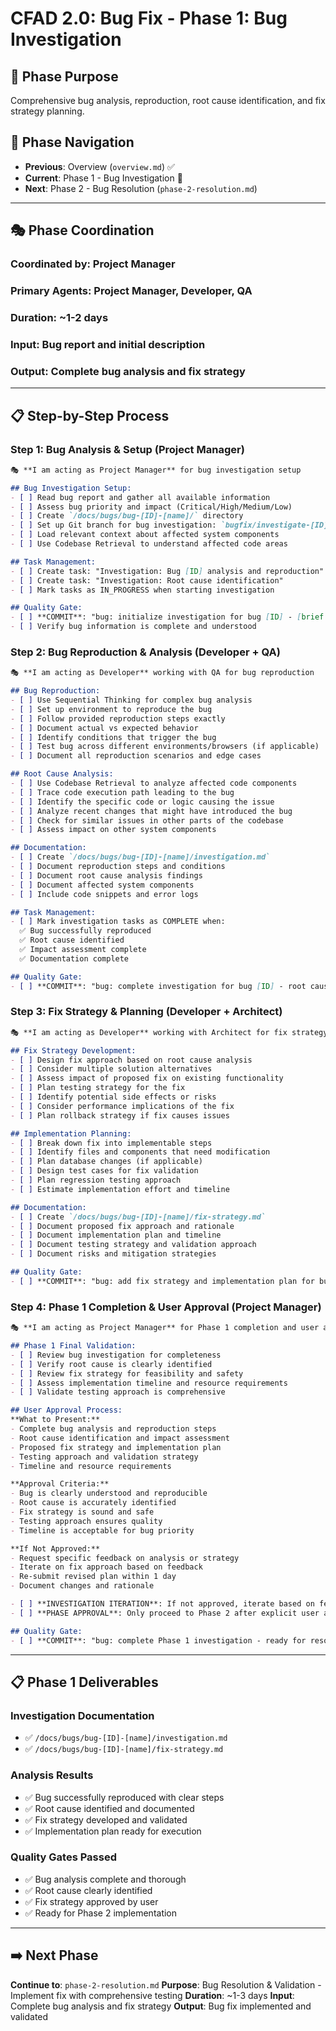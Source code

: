 # CFAD 2.0: Bug Fix - Phase 1: Bug Investigation

## 🎯 Phase Purpose
Comprehensive bug analysis, reproduction, root cause identification, and fix strategy planning.

## 📍 Phase Navigation
- **Previous**: Overview (`overview.md`) ✅
- **Current**: Phase 1 - Bug Investigation 🔄
- **Next**: Phase 2 - Bug Resolution (`phase-2-resolution.md`)

---

## 🎭 Phase Coordination

### **Coordinated by**: Project Manager
### **Primary Agents**: Project Manager, Developer, QA
### **Duration**: ~1-2 days
### **Input**: Bug report and initial description
### **Output**: Complete bug analysis and fix strategy

---

## 📋 Step-by-Step Process

### **Step 1: Bug Analysis & Setup (Project Manager)**

```markdown
🎭 **I am acting as Project Manager** for bug investigation setup

## Bug Investigation Setup:
- [ ] Read bug report and gather all available information
- [ ] Assess bug priority and impact (Critical/High/Medium/Low)
- [ ] Create `/docs/bugs/bug-[ID]-[name]/` directory
- [ ] Set up Git branch for bug investigation: `bugfix/investigate-[ID]-[name]`
- [ ] Load relevant context about affected system components
- [ ] Use Codebase Retrieval to understand affected code areas

## Task Management:
- [ ] Create task: "Investigation: Bug [ID] analysis and reproduction"
- [ ] Create task: "Investigation: Root cause identification"
- [ ] Mark tasks as IN_PROGRESS when starting investigation

## Quality Gate:
- [ ] **COMMIT**: "bug: initialize investigation for bug [ID] - [brief description]"
- [ ] Verify bug information is complete and understood
```

### **Step 2: Bug Reproduction & Analysis (Developer + QA)**

```markdown
🎭 **I am acting as Developer** working with QA for bug reproduction

## Bug Reproduction:
- [ ] Use Sequential Thinking for complex bug analysis
- [ ] Set up environment to reproduce the bug
- [ ] Follow provided reproduction steps exactly
- [ ] Document actual vs expected behavior
- [ ] Identify conditions that trigger the bug
- [ ] Test bug across different environments/browsers (if applicable)
- [ ] Document all reproduction scenarios and edge cases

## Root Cause Analysis:
- [ ] Use Codebase Retrieval to analyze affected code components
- [ ] Trace code execution path leading to the bug
- [ ] Identify the specific code or logic causing the issue
- [ ] Analyze recent changes that might have introduced the bug
- [ ] Check for similar issues in other parts of the codebase
- [ ] Assess impact on other system components

## Documentation:
- [ ] Create `/docs/bugs/bug-[ID]-[name]/investigation.md`
- [ ] Document reproduction steps and conditions
- [ ] Document root cause analysis findings
- [ ] Document affected system components
- [ ] Include code snippets and error logs

## Task Management:
- [ ] Mark investigation tasks as COMPLETE when:
  ✅ Bug successfully reproduced
  ✅ Root cause identified
  ✅ Impact assessment complete
  ✅ Documentation complete

## Quality Gate:
- [ ] **COMMIT**: "bug: complete investigation for bug [ID] - root cause identified"
```

### **Step 3: Fix Strategy & Planning (Developer + Architect)**

```markdown
🎭 **I am acting as Developer** working with Architect for fix strategy

## Fix Strategy Development:
- [ ] Design fix approach based on root cause analysis
- [ ] Consider multiple solution alternatives
- [ ] Assess impact of proposed fix on existing functionality
- [ ] Plan testing strategy for the fix
- [ ] Identify potential side effects or risks
- [ ] Consider performance implications of the fix
- [ ] Plan rollback strategy if fix causes issues

## Implementation Planning:
- [ ] Break down fix into implementable steps
- [ ] Identify files and components that need modification
- [ ] Plan database changes (if applicable)
- [ ] Design test cases for fix validation
- [ ] Plan regression testing approach
- [ ] Estimate implementation effort and timeline

## Documentation:
- [ ] Create `/docs/bugs/bug-[ID]-[name]/fix-strategy.md`
- [ ] Document proposed fix approach and rationale
- [ ] Document implementation plan and timeline
- [ ] Document testing strategy and validation approach
- [ ] Document risks and mitigation strategies

## Quality Gate:
- [ ] **COMMIT**: "bug: add fix strategy and implementation plan for bug [ID]"
```

### **Step 4: Phase 1 Completion & User Approval (Project Manager)**

```markdown
🎭 **I am acting as Project Manager** for Phase 1 completion and user approval

## Phase 1 Final Validation:
- [ ] Review bug investigation for completeness
- [ ] Verify root cause is clearly identified
- [ ] Review fix strategy for feasibility and safety
- [ ] Assess implementation timeline and resource requirements
- [ ] Validate testing approach is comprehensive

## User Approval Process:
**What to Present:**
- Complete bug analysis and reproduction steps
- Root cause identification and impact assessment
- Proposed fix strategy and implementation plan
- Testing approach and validation strategy
- Timeline and resource requirements

**Approval Criteria:**
- Bug is clearly understood and reproducible
- Root cause is accurately identified
- Fix strategy is sound and safe
- Testing approach ensures quality
- Timeline is acceptable for bug priority

**If Not Approved:**
- Request specific feedback on analysis or strategy
- Iterate on fix approach based on feedback
- Re-submit revised plan within 1 day
- Document changes and rationale

- [ ] **INVESTIGATION ITERATION**: If not approved, iterate based on feedback
- [ ] **PHASE APPROVAL**: Only proceed to Phase 2 after explicit user approval

## Quality Gate:
- [ ] **COMMIT**: "bug: complete Phase 1 investigation - ready for resolution"
```

---

## 📋 Phase 1 Deliverables

### **Investigation Documentation**
- ✅ `/docs/bugs/bug-[ID]-[name]/investigation.md`
- ✅ `/docs/bugs/bug-[ID]-[name]/fix-strategy.md`

### **Analysis Results**
- ✅ Bug successfully reproduced with clear steps
- ✅ Root cause identified and documented
- ✅ Fix strategy developed and validated
- ✅ Implementation plan ready for execution

### **Quality Gates Passed**
- ✅ Bug analysis complete and thorough
- ✅ Root cause clearly identified
- ✅ Fix strategy approved by user
- ✅ Ready for Phase 2 implementation

---

## ➡️ **Next Phase**

**Continue to**: `phase-2-resolution.md`
**Purpose**: Bug Resolution & Validation - Implement fix with comprehensive testing
**Duration**: ~1-3 days
**Input**: Complete bug analysis and fix strategy
**Output**: Bug fix implemented and validated
